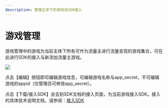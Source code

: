 ```yaml
---
description: 管理主体下的游戏及SDK接入
---
```


# 游戏管理

游戏管理中的游戏为当前主体下所有可作为流量主进行流量变现的游戏集合，可在此进行SDK的接入与新添加流量主游戏。

![](https://cdn.61week.com/tianmu/doc/index/image/general-function/game-manage/image.jpg)

点击【编辑】按钮即可编辑游戏信息，可编辑游戏名称与app\_secret，不可编辑游戏的appid（仅管理员可修改app\_secret）。

点击【下载/接入SDK】会去到SDK文档的接入页面，为当前游戏接入SDK。接入的具体技术说明文档，请参阅：[接入SDK](../selling/dev-guide/add-sdk.md)


